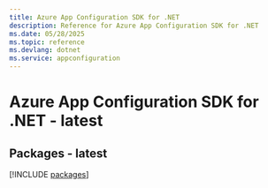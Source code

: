 ```yaml
---
title: Azure App Configuration SDK for .NET
description: Reference for Azure App Configuration SDK for .NET
ms.date: 05/28/2025
ms.topic: reference
ms.devlang: dotnet
ms.service: appconfiguration
---
```

# Azure App Configuration SDK for .NET - latest
## Packages - latest
[!INCLUDE [packages](app-configuration-index.md)]